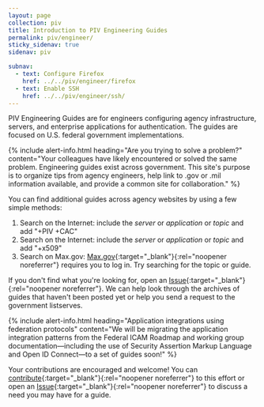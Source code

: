 ```yaml
---
layout: page
collection: piv
title: Introduction to PIV Engineering Guides
permalink: piv/engineer/
sticky_sidenav: true
sidenav: piv

subnav:
  - text: Configure Firefox
    href: ../../piv/engineer/firefox
  - text: Enable SSH
    href: ../../piv/engineer/ssh/
---
```


PIV Engineering Guides are for engineers configuring agency infrastructure, servers, and enterprise applications for authentication. The guides are focused on U.S. federal government implementations. 

{% include alert-info.html heading="Are you trying to solve a problem?" content="Your colleagues have likely encountered or solved the same problem.  Engineering guides exist across government.  This site's purpose is to organize tips from agency engineers, help link to .gov or .mil information available, and provide a common site for collaboration." %}

You can find additional guides across agency websites by using a few simple methods: 

1. Search on the Internet: include the _server_ or _application_ or _topic_ and add "+PIV +CAC"
2. Search on the Internet: include the _server_ or _application_ or _topic_ and add "+x509"
3. Search on Max.gov:  [Max.gov](https://max.gov){:target="_blank"}{:rel="noopener noreferrer"} requires you to log in.  Try searching for the topic or guide.   

If you don't find what you're looking for, open an [Issue]({{site.repourl}}/issues/new){:target="_blank"}{:rel="noopener noreferrer"}.  We can help look through the archives of guides that haven't been posted yet or help you send a request to the government listserves.  

{% include alert-info.html heading="Application integrations using federation protocols" content="We will be migrating the application integration patterns from the Federal ICAM Roadmap and working group documentation—including the use of Security Assertion Markup Language and Open ID Connect—to a set of guides soon!" %}

Your contributions are encouraged and welcome! You can [contribute](https://www.idmanagement.gov/contribute/){:target="_blank"}{:rel="noopener noreferrer"} to this effort or open an [Issue]({{site.repourl}}/issues/new){:target="_blank"}{:rel="noopener noreferrer"} to discuss a need you may have for a guide.

